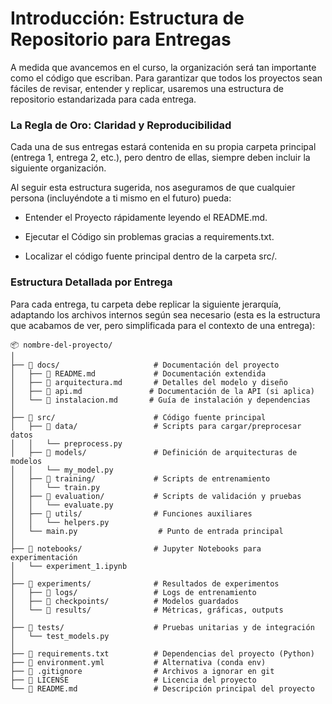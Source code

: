 # **Introducción: Estructura de Repositorio para Entregas**
A medida que avancemos en el curso, la organización será tan importante como el código que escriban. Para garantizar que todos los proyectos sean fáciles de revisar, entender y replicar, usaremos una estructura de repositorio estandarizada para cada entrega.

### La Regla de Oro: Claridad y Reproducibilidad
Cada una de sus entregas estará contenida en su propia carpeta principal (entrega 1, entrega 2, etc.), pero dentro de ellas, siempre deben incluir la siguiente organización.

Al seguir esta estructura sugerida, nos aseguramos de que cualquier persona (incluyéndote a ti mismo en el futuro) pueda:

- Entender el Proyecto rápidamente leyendo el README.md.

- Ejecutar el Código sin problemas gracias a requirements.txt.

- Localizar el código fuente principal dentro de la carpeta src/.

### Estructura Detallada por Entrega

Para cada entrega, tu carpeta debe replicar la siguiente jerarquía, adaptando los archivos internos según sea necesario (esta es la estructura que acabamos de ver, pero simplificada para el contexto de una entrega):
```
📦 nombre-del-proyecto/
│
├── 📂 docs/                     # Documentación del proyecto
│   ├── 📜 README.md             # Documentación extendida
│   ├── 📜 arquitectura.md       # Detalles del modelo y diseño
│   ├── 📜 api.md               # Documentación de la API (si aplica)
│   └── 📜 instalacion.md       # Guía de instalación y dependencias
│
├── 📂 src/                      # Código fuente principal
│   ├── 📂 data/                 # Scripts para cargar/preprocesar datos
│   │   └── preprocess.py
│   ├── 📂 models/               # Definición de arquitecturas de modelos
│   │   └── my_model.py
│   ├── 📂 training/             # Scripts de entrenamiento
│   │   └── train.py
│   ├── 📂 evaluation/           # Scripts de validación y pruebas
│   │   └── evaluate.py
│   ├── 📂 utils/                # Funciones auxiliares
│   │   └── helpers.py
│   └── main.py                  # Punto de entrada principal
│
├── 📂 notebooks/                # Jupyter Notebooks para experimentación
│   └── experiment_1.ipynb
│
├── 📂 experiments/              # Resultados de experimentos
│   ├── 📂 logs/                 # Logs de entrenamiento
│   ├── 📂 checkpoints/          # Modelos guardados
│   └── 📂 results/              # Métricas, gráficas, outputs
│
├── 📂 tests/                    # Pruebas unitarias y de integración
│   └── test_models.py
│
├── 📜 requirements.txt          # Dependencias del proyecto (Python)
├── 📜 environment.yml           # Alternativa (conda env)
├── 📜 .gitignore                # Archivos a ignorar en git
├── 📜 LICENSE                   # Licencia del proyecto
└── 📜 README.md                 # Descripción principal del proyecto
```

```
```
